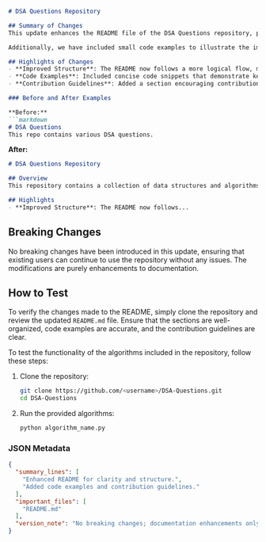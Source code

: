 ```markdown
# DSA Questions Repository

## Summary of Changes
This update enhances the README file of the DSA Questions repository, providing clearer guidance on how to navigate and utilize the repository effectively. The changes include improved structure, additional context regarding the purpose of the repository, and a more comprehensive overview of features. This aims to better inform users and contributors about the available data structures and algorithms (DSA) questions, along with their respective solutions.

Additionally, we have included small code examples to illustrate the implementation of various algorithms, making it easier for users to understand the solutions provided. The updated README also emphasizes the importance of contributing to the project, inviting developers to engage and enhance the repository further.

## Highlights of Changes
- **Improved Structure**: The README now follows a more logical flow, making it easier for users to find relevant information.
- **Code Examples**: Included concise code snippets that demonstrate key algorithms and data structures.
- **Contribution Guidelines**: Added a section encouraging contributions and providing guidelines for potential contributors.

### Before and After Examples

**Before:**
```markdown
# DSA Questions
This repo contains various DSA questions.
```

**After:**
```markdown
# DSA Questions Repository

## Overview
This repository contains a collection of data structures and algorithms (DSA) questions aimed at helping developers enhance their problem-solving skills.

## Highlights
- **Improved Structure**: The README now follows...
```

## Breaking Changes
No breaking changes have been introduced in this update, ensuring that existing users can continue to use the repository without any issues. The modifications are purely enhancements to documentation.

## How to Test
To verify the changes made to the README, simply clone the repository and review the updated `README.md` file. Ensure that the sections are well-organized, code examples are accurate, and the contribution guidelines are clear. 

To test the functionality of the algorithms included in the repository, follow these steps:
1. Clone the repository:
   ```bash
   git clone https://github.com/<username>/DSA-Questions.git
   cd DSA-Questions
   ```
2. Run the provided algorithms:
   ```bash
   python algorithm_name.py
   ```

### JSON Metadata
```json
{
  "summary_lines": [
    "Enhanced README for clarity and structure.",
    "Added code examples and contribution guidelines."
  ],
  "important_files": [
    "README.md"
  ],
  "version_note": "No breaking changes; documentation enhancements only."
}
```
```